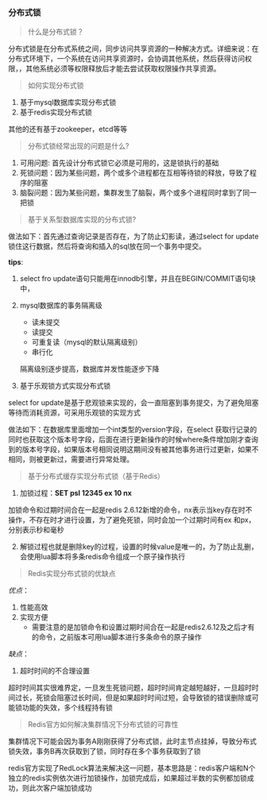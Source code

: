 #

### 分布式锁

> 什么是分布式锁？

分布式锁是在分布式系统之间，同步访问共享资源的一种解决方式。详细来说：在分布式环境下，一个系统在访问共享资源时，会协调其他系统，然后获得访问权限，，其他系统必须等权限释放后才能去尝试获取权限操作共享资源。

> 如何实现分布式锁

1. 基于mysql数据库实现分布式锁
2. 基于redis实现分布式锁

其他的还有基于zookeeper，etcd等等

> 分布式锁经常出现的问题是什么?

1. 可用问题: 首先设计分布式锁它必须是可用的，这是锁执行的基础
2. 死锁问题：因为某些问题，两个或多个进程都在互相等待锁的释放，导致了程序的阻塞
3. 脑裂问题：因为某些问题，集群发生了脑裂，两个或多个进程同时拿到了同一把锁

> 基于关系型数据库实现的分布式锁?

做法如下：首先通过查询记录是否存在，为了防止幻影读，通过select for update锁住这行数据，然后将查询和插入的sql放在同一个事务中提交。

**tips**: ​

1.  select fro update语句只能用在innodb引擎，并且在BEGIN/COMMIT语句块中，

2. mysql数据库的事务隔离级

   - 读未提交
   - 读提交
   - 可重复读（mysql的默认隔离级别）
   - 串行化

   隔离级别逐步提高，数据库并发性能逐步下降

3. 基于乐观锁方式实现分布式锁

select for update是基于悲观锁来实现的，会一直阻塞到事务提交，为了避免阻塞等待而消耗资源，可采用乐观锁的实现方式

做法如下：在数据库里面增加一个int类型的version字段，在select 获取行记录的同时也获取这个版本号字段，后面在进行更新操作的时候where条件增加刚才查询到的版本号字段，如果版本号相同说明这期间没有被其他事务进行过更新，如果不相同，则被更新过，需要进行异常处理。

> 基于分布式缓存实现分布式锁（基于Redis）

1. 加锁过程：**SET psl  12345 ex 10 nx**

加锁命令和过期时间合在一起是redis 2.6.12新增的命令，nx表示当key存在时不操作，不存在时才进行设置，为了避免死锁，同时会加一个过期时间有ex 和px，分别表示秒和毫秒

2. 解锁过程也就是删除key的过程，设置的时候value是唯一的，为了防止乱删，会使用lua脚本将多条redis命令组成一个原子操作执行

> Redis实现分布式锁的优缺点

*优点*：

1. 性能高效
2. 实现方便
   - 需要注意的是加锁命令和设置过期时间合在一起是redis2.6.12及之后才有的命令，之前版本可用lua脚本进行多条命令的原子操作

*缺点*：

1. 超时时间的不合理设置

超时时间其实很难界定，一旦发生死锁问题，超时时间肯定越短越好，一旦超时时间过长，死锁会阻塞过长时间，但是如果超时时间过短，会导致锁的错误删除或可能锁功能的失效，多个线程持有锁

> Redis官方如何解决集群情况下分布式锁的可靠性

集群情况下可能会因为事务A刚刚获得了分布式锁，此时主节点挂掉，导致分布式锁失效，事务B再次获取到了锁，同时存在多个事务获取到了锁

redis官方实现了RedLock算法来解决这一问题，基本思路是：redis客户端和N个独立的redis实例依次进行加锁操作，加锁完成后，如果超过半数的实例都加锁成功，则此次客户端加锁成功









